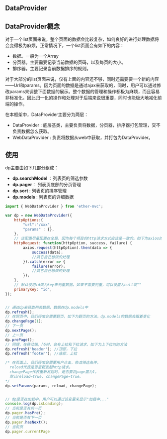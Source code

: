 DataProvider
---

## DataProvider概念
对于一个list页面来说，整个页面的数据会比较复杂，如何良好的进行处理数据将会变得极为麻烦，正常情况下，一个list页面会有如下的内容：

* 数据。一般为一个Array
* 分页器。主要需要记录当前数据的页码，以及每页的大小。
* 排序器。主要记录当前数据排序的规则。

对于大部分的list页面来说，仅有上面的内容还不够，同时还需要要一个新的内容——Url和params。因为页面的数据是通过ajax来获取的，同时，用户可以通过修改params来调整下面数据的展示。整个数据的管理和操作都极为麻烦，而且容易非标准化。因此归一化的操作和处理对于后端来说很重要，同时也能极大地减化前端的操作。

在本框架中，DataProvider主要分为两层：

* DataProvider : 底层基类，主要负责将数据，分页器，排序器打包管理，交不负责数据怎么获取。
* WebDataProvider : 负责将数据从web中获取，并打包为DataProvider。

## 使用

dp主要由如下几部分组成：

* **dp.searchModel** ：列表页的筛选参数
* **dp.pager**： 列表页底部的分页管理
* **dp.sort** : 列表页的排序管理
* **dp.models** : 列表页的详细数据

```javascript
import { WebDataProvider } from 'ether-mvc';

var dp = new WebDataProvider({
    httpOptions:{
        "url":"/xxx",
        "params" : {},
    },
    // 该配置尽量配置在全局，因为每个项目的http请求方式应该是一致的。如下为axios的示例，用户可以根据实际的情况，配置自己的ajax请求方式
    httpRequest: function(httpOption, success, failure) {
        axios.request(httpOption).then(data => {
            success(data);
            //其它自己想做的处理
        }).catch(error => {
            failure(error);
            //其它自己想做的处理
        });
    },
    // 默认使用id做为key来判重数据，如果不需要判重，可以设置为null或""
    primaryKey: "id",
});


// 通过dp来获取列表数据，数据在dp.models中
dp.refresh();
// 在网页中，我们经常会需要翻页，如下为翻页的方法，dp.models的数据会跟着变化
dp.changePage(1);
// 下一页
dp.nextPage();
// 上一页
dp.prePage();
// 同理，在移动端，h5时，会有上拉和下拉请求，如下为上下拉时的方法
dp.refresh('header'); //顶部，下拉
dp.refresh('footer'); //底部，上拉

/* 在页面上，我们经常会需要用户点击，修改筛选条件。
  reload代表是否重新发起http请求。
  changePage代表重新发起时，是否要将page置为1。
  默认reload=true, changePage=true。
*/
dp.setParams(params, reload, changePage);


// dp是否在加载中，用户可以通过该变量来显示"加载中..."
console.log(dp.isLoading);
// 当前是否有前一页
dp.pager.hasPre();
// 当前是否有下一页
dp.pager.hasNext();
// 当前页
dp.pager.currentPage

```

